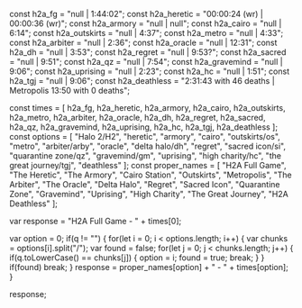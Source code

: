 const h2a_fg = "null | 1:44:02";
const h2a_heretic = "00:00:24 (wr) | 00:00:36 (wr)";
const h2a_armory = "null | null";
const h2a_cairo = "null | 6:14";
const h2a_outskirts = "null | 4:37";
const h2a_metro = "null | 4:33";
const h2a_arbiter = "null | 2:36";
const h2a_oracle = "null | 12:31";
const h2a_dh = "null | 3:53";
const h2a_regret = "null | 9:53?";
const h2a_sacred = "null | 9:51";
const h2a_qz = "null | 7:54";
const h2a_gravemind = "null | 9:06";
const h2a_uprising = "null | 2:23";
const h2a_hc = "null | 1:51";
const h2a_tgj = "null | 9:06";
const h2a_deathless = "2:31:43 with 46 deaths | Metropolis 13:50 with 0 deaths";

const times = [
    h2a_fg, h2a_heretic, 
    h2a_armory, h2a_cairo,
    h2a_outskirts, h2a_metro,
    h2a_arbiter, h2a_oracle,
    h2a_dh, h2a_regret,
    h2a_sacred, h2a_qz,
    h2a_gravemind, h2a_uprising,
    h2a_hc, h2a_tgj,
    h2a_deathless ];
const options = [
    "Halo 2/H2", "heretic",
    "armory", "cairo",
    "outskirts/os", "metro",
    "arbiter/arby", "oracle",
    "delta halo/dh", "regret",
    "sacred icon/si", "quarantine zone/qz",
    "gravemind/gm", "uprising",
    "high charity/hc", "the great journey/tgj",
    "deathless" ];
const proper_names = [
    "H2A Full Game", "The Heretic",
    "The Armory", "Cairo Station",
    "Outskirts", "Metropolis",
    "The Arbiter", "The Oracle",
    "Delta Halo", "Regret",
    "Sacred Icon", "Quarantine Zone",
    "Gravemind", "Uprising",
    "High Charity", "The Great Journey",
    "H2A Deathless" ];

var response = "H2A Full Game - " + times[0];

var option = 0;
if(q != "")
{
    for(let i = 0; i < options.length; i++)
    {
        var chunks = options[i].split("/");
        var found = false;
        for(let j = 0; j < chunks.length; j++)
        {
            if(q.toLowerCase() == chunks[j])
            {
                option = i;
                found = true;
                break;
            }
        }
        if(found) break;
    }
    response = proper_names[option] + " - " + times[option];
}

response;